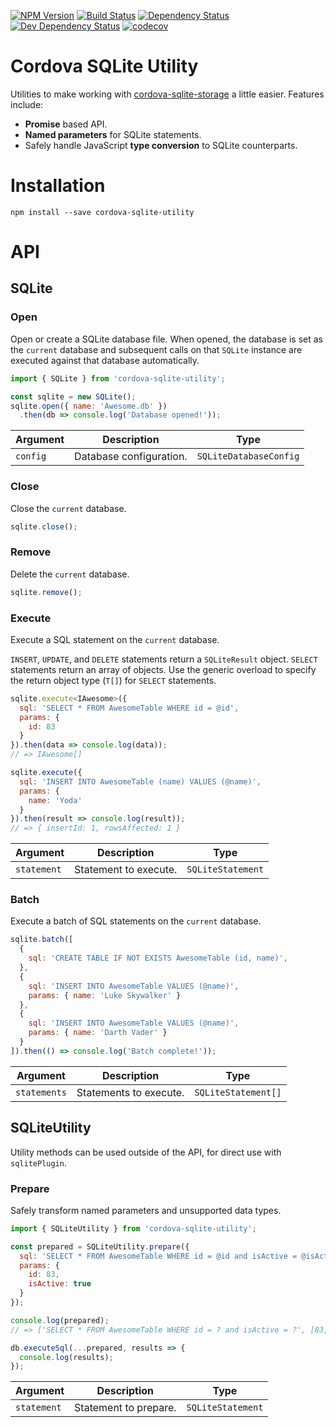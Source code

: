 [![NPM Version](https://badge.fury.io/js/cordova-sqlite-utility.svg)](https://badge.fury.io/js/cordova-sqlite-utility)
[![Build Status](https://travis-ci.org/justinlettau/cordova-sqlite-utility.svg?branch=master)](https://travis-ci.org/justinlettau/cordova-sqlite-utility)
[![Dependency Status](https://david-dm.org/justinlettau/cordova-sqlite-utility.svg)](https://david-dm.org/justinlettau/cordova-sqlite-utility)
[![Dev Dependency Status](https://david-dm.org/justinlettau/cordova-sqlite-utility/dev-status.svg)](https://david-dm.org/justinlettau/cordova-sqlite-utility?type=dev)
[![codecov](https://codecov.io/gh/justinlettau/cordova-sqlite-utility/branch/master/graph/badge.svg)](https://codecov.io/gh/justinlettau/cordova-sqlite-utility)

# Cordova SQLite Utility
Utilities to make working with [cordova-sqlite-storage](https://github.com/litehelpers/Cordova-sqlite-storage) a little
easier. Features include:

- **Promise** based API.
- **Named parameters** for SQLite statements.
- Safely handle JavaScript **type conversion** to SQLite counterparts.

# Installation
```
npm install --save cordova-sqlite-utility
```

# API

## SQLite

### Open
Open or create a SQLite database file.
When opened, the database is set as the `current` database and subsequent calls on that `SQLite` instance are executed
against that database automatically.

```js
import { SQLite } from 'cordova-sqlite-utility';

const sqlite = new SQLite();
sqlite.open({ name: 'Awesome.db' })
  .then(db => console.log('Database opened!'));
```

| Argument | Description             | Type                   |
|----------|-------------------------|------------------------|
| `config` | Database configuration. | `SQLiteDatabaseConfig` |

### Close
Close the `current` database.

```js
sqlite.close();
```

### Remove
Delete the `current` database.

```js
sqlite.remove();
```

### Execute
Execute a SQL statement on the `current` database.

`INSERT`, `UPDATE`, and `DELETE` statements return a `SQLiteResult` object. `SELECT` statements return an array of
objects. Use the generic overload to specify the return object type (`T[]`) for `SELECT` statements.

```js
sqlite.execute<IAwesome>({
  sql: 'SELECT * FROM AwesomeTable WHERE id = @id',
  params: {
    id: 83
  }
}).then(data => console.log(data));
// => IAwesome[]
```

```js
sqlite.execute({
  sql: 'INSERT INTO AwesomeTable (name) VALUES (@name)',
  params: {
    name: 'Yoda'
  }
}).then(result => console.log(result));
// => { insertId: 1, rowsAffected: 1 }
```

| Argument    | Description           | Type              |
|-------------|-----------------------|-------------------|
| `statement` | Statement to execute. | `SQLiteStatement` |

### Batch
Execute a batch of SQL statements on the `current` database.

```js
sqlite.batch([
  {
    sql: 'CREATE TABLE IF NOT EXISTS AwesomeTable (id, name)',
  },
  {
    sql: 'INSERT INTO AwesomeTable VALUES (@name)',
    params: { name: 'Luke Skywalker' }
  },
  {
    sql: 'INSERT INTO AwesomeTable VALUES (@name)',
    params: { name: 'Darth Vader' }
  }
]).then(() => console.log('Batch complete!'));
```

| Argument     | Description            | Type                |
|--------------|------------------------|---------------------|
| `statements` | Statements to execute. | `SQLiteStatement[]` |

## SQLiteUtility
Utility methods can be used outside of the API, for direct use with `sqlitePlugin`.

### Prepare
Safely transform named parameters and unsupported data types.

```js
import { SQLiteUtility } from 'cordova-sqlite-utility';

const prepared = SQLiteUtility.prepare({
  sql: 'SELECT * FROM AwesomeTable WHERE id = @id and isActive = @isActive',
  params: {
    id: 83,
    isActive: true
  }
});

console.log(prepared);
// => ['SELECT * FROM AwesomeTable WHERE id = ? and isActive = ?', [83, 1]]

db.executeSql(...prepared, results => {
  console.log(results);
});
```

| Argument    | Description           | Type              |
|-------------|-----------------------|-------------------|
| `statement` | Statement to prepare. | `SQLiteStatement` |
